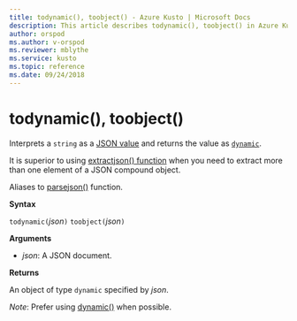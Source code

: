 ```yaml
---
title: todynamic(), toobject() - Azure Kusto | Microsoft Docs
description: This article describes todynamic(), toobject() in Azure Kusto.
author: orspod
ms.author: v-orspod
ms.reviewer: mblythe
ms.service: kusto
ms.topic: reference
ms.date: 09/24/2018
---
```

# todynamic(), toobject()

Interprets a `string` as a [JSON value](http://json.org/) and returns the value as [`dynamic`](./scalar-data-types/dynamic.md). 

It is superior to using [extractjson() function](./extractjsonfunction.md)
when you need to extract more than one element of a JSON compound object.

Aliases to [parsejson()](./parsejsonfunction.md) function.

**Syntax**

`todynamic(`*json*`)`
`toobject(`*json*`)`

**Arguments**

* *json*: A JSON document.

**Returns**

An object of type `dynamic` specified by *json*.

*Note*: Prefer using [dynamic()](./scalar-data-types/dynamic.md) when possible.